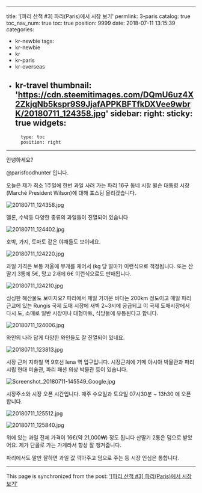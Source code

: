 
---
title: '[파리 산책 #3] 파리(Paris)에서 시장 보기'
permlink: 3-paris
catalog: true
toc_nav_num: true
toc: true
position: 9999
date: 2018-07-11 13:15:39
categories:
- kr-newbie
tags:
- kr-newbie
- kr
- kr-paris
- kr-overseas
- kr-travel
thumbnail: 'https://cdn.steemitimages.com/DQmU6uz4X2ZkjqNb5kspr9S9JjafAPPKBFTfkDXVee9wbrK/20180711_124358.jpg'
sidebar:
    right:
        sticky: true
widgets:
    -
        type: toc
        position: right
---


안녕하세요?

@parisfoodhunter 입니다.

오늘은 제가 최소 1주일에 한번 과일 사러 가는  파리
16구  동네 시장 윌슨 대통령 시장(Marché President Wilson)에 대해 포스팅 올리겠습니다. 

![20180711_124358.jpg](https://cdn.steemitimages.com/DQmU6uz4X2ZkjqNb5kspr9S9JjafAPPKBFTfkDXVee9wbrK/20180711_124358.jpg)

멜론, 수박등 다양한 종류의 과일들이 진열되어 있습니다

![20180711_124402.jpg](https://cdn.steemitimages.com/DQmavvsLp2ptdYU1CpynoBijhiwEorvbNYVBKkzCTpmDeP5/20180711_124402.jpg)

호박, 가지, 토마토 같은 야채들도 보이네요.

![20180711_124220.jpg](https://cdn.steemitimages.com/DQmeKyicCy9zgtAXVyNpUGrzmiHVpXniycAQMUikLg4uUpK/20180711_124220.jpg)

과일 가격은 보통 저울에 무게를 재어서 (kg 당 얼마?) 이런식으로 책정됩니다.
또는 산딸기 3통에 5€, 망고 2개에 6€ 이런식으로도 판매됩니다.

![20180711_124210.jpg](https://cdn.steemitimages.com/DQmfBhNU2qYTXwWdMcbVT9YLJ5A34jFNHAKReAs2hiQhNhm/20180711_124210.jpg)

싱싱한 해산물도 보이지요? 파리에서 제일 가까운 바다는 200km 정도이고 매일 파리 근교에 있는 Rungis 국제 도매 시장에 새벽 2~3시에 공급되고  이 국제 도매시장에서 다시 도, 소매로 일반 시장이나 대형마트, 식당들에 유통된다고 합니다. 

![20180711_124006.jpg](https://cdn.steemitimages.com/DQmcBE3PjHdJpUbi3yCNRTgSy56bANWz42TJp3EqQRP6GBA/20180711_124006.jpg)

와인의 나라 답게 다양한 와인들도 잘 진열되어 있네요.

![20180711_123813.jpg](https://cdn.steemitimages.com/DQmYMAymDKimoj43pbaREgD7xGAzYrwqBP1HkX8ikdAHQ1P/20180711_123813.jpg)

시장 근처 지하철 역 9호선 Iena 역 입구입니다.
시장근처에 기메 아시아 박물관과 파리 시립 현대 미술관, 파리 패션 의상 박물관 등이 있습니다.


![Screenshot_20180711-145549_Google.jpg](https://cdn.steemitimages.com/DQmXaMhqFpyzYZejG2GebuQWJQD5suFyPnm5mPDpNLF4WBX/Screenshot_20180711-145549_Google.jpg)

시장주소와 시장 오픈 시간입니다.
매주 수요일과 토요일 07시30분 ~ 13h30 에 오픈합니다.

![20180711_125512.jpg](https://cdn.steemitimages.com/DQmZk8aeHQ6qwg6tS7mSkpSFk5oFZbMvYe9oYQ6SdtebkpH/20180711_125512.jpg)

![20180711_125840.jpg](https://cdn.steemitimages.com/DQmbDiir7C2UfdjfRQKHL2PtNFSzT9toKht2h5e9E5NLUAy/20180711_125840.jpg)

위에 있는 과일 전체 가격이 16€(약 21,000₩) 정도 됩니다 산딸기 2통은 덤으로 받았어요. 제가 단골로
가는 가게라서 항상 잘 챙겨줍니다.

파리에서도 말만 잘하면 과일 값 깍아주고 덤으로 주는 등 시장 인심은 통합니다.

- - -

This page is synchronized from the post: ['[파리 산책 #3] 파리(Paris)에서 시장 보기'](https://steemit.com/@parisfoodhunter/3-paris)

